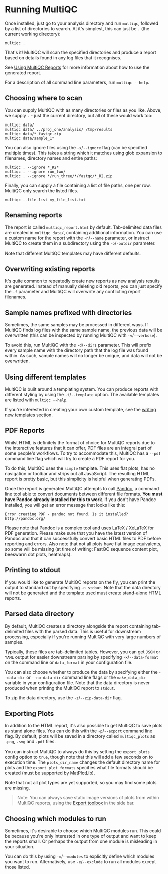 # Running MultiQC
Once installed, just go to your analysis directory and run `multiqc`, followed
by a list of directories to search. At it's simplest, this can just be `.`
(the current working directory):
```
multiqc .
```

That's it! MultiQC will scan the specified directories and produce a report
based on details found in any log files that it recognises.

See [Using MultiQC Reports](reports.md) for more information about how
to use the generated report.

For a description of all command line parameters, run `multiqc --help`.

## Choosing where to scan
You can supply MultiQC with as many directories or files as you like. Above,
we supply `.` - just the current directory, but all of these would work too:
```
multiqc data/
multiqc data/ ../proj_one/analysis/ /tmp/results
multiqc data/*_fastqc.zip
multiqc data/sample_1*
```

You can also ignore files using the `-x`/`--ignore` flag (can be specified multiple
times). This takes a string which it matches using glob expansion to filenames,
directory names and entire paths:
```
multiqc . --ignore *_R2*
multiqc . --ignore run_two/
multiqc . --ignore */run_three/*/fastqc/*_R2.zip
```

Finally, you can supply a file containing a list of file paths, one per row.
MultiQC only search the listed files.
```
multiqc --file-list my_file_list.txt
```

## Renaming reports
The report is called `multiqc_report.html` by default. Tab-delimited data files
are created in `multiqc_data/`, containing additional information.
You can use a custom name for the report with the `-n`/`--name` parameter, or instruct
MultiQC to create them in a subdirectory using the `-o`/`-outdir` parameter.

Note that different MultiQC templates may have different defaults.

## Overwriting existing reports
It's quite common to repeatedly create new reports as new analysis results
are generated. Instead of manually deleting old reports, you can just specify
the `-f` parameter and MultiQC will overwrite any conflicting report filenames.

## Sample names prefixed with directories
Sometimes, the same samples may be processed in different ways. If MultiQC
finds log files with the same sample name, the previous data will be overwritten
(this can be inspected by running MultiQC with `-v`/`--verbose`).

To avoid this, run MultiQC with the `-d`/`--dirs` parameter. This will prefix every
sample name with the directory path that the log file was found within. As
such, sample names will no longer be unique, and data will not be overwritten.

## Using different templates
MultiQC is built around a templating system. You can produce reports with
different styling by using the `-t`/`--template` option. The available templates
are listed with `multiqc --help`.

If you're interested in creating your own custom template, see the
[writing new templates](templates.md) section.

## PDF Reports
Whilst HTML is definitely the format of choice for MultiQC reports due to
the interactive features that it can offer, PDF files are an integral part
of some people's workflows. To try to accommodate this, MultiQC has a
`--pdf` command line flag which will try to create a PDF report for you.

To do this, MultiQC uses the `simple` template. This uses flat plots,
has no navigation or toolbar and strips out all JavaScript. The resulting
HTML report is pretty basic, but this simplicity is helpful when generating
PDFs.

Once the report is generated MultiQC attempts to call [Pandoc](http://pandoc.org/),
a command line tool able to convert documents between different file formats.
**You must have Pandoc already installed for this to work**. If you don't have
Pandoc installed, you will get an error message that looks like this:
```
Error creating PDF - pandoc not found. Is it installed? http://pandoc.org/
```

Please note that Pandoc is a complex tool and uses LaTeX / XeLaTeX for PDF
generation. Please make sure that you have the latest version of Pandoc and
that it can successfully convert basic HTML files to PDF before reporting
and errors. Also note that not all plots have flat image equivalents, so
some will be missing (at time of writing: FastQC sequence content plot,
beeswarm dot plots, heatmaps).

## Printing to stdout
If you would like to generate MultiQC reports on the fly, you can print the
output to standard out by specifying `-n stdout`. Note that the data directory
will not be generated and the template used must create stand-alone HTML reports.

## Parsed data directory
By default, MultiQC creates a directory alongside the report containing
tab-delimited files with the parsed data. This is useful for downstream
processing, especially if you're running MultiQC with very large numbers
of samples.

Typically, these files are tab-delimited tables. However, you can get `JSON`
or `YAML` output for easier downstream parsing by specifying `-k`/`--data-format`
on the command line or `data_format` in your configuration file.

You can also choose whether to produce the data by specifying either the
`--data-dir` or `--no-data-dir` command line flags or the `make_data_dir`
variable in your configuration file. Note that the data directory
is never produced when printing the MultiQC report to `stdout`.

To zip the data directory, use the `-z`/`--zip-data-dir` flag.

## Exporting Plots
In addition to the HTML report, it's also possible to get MultiQC to save
plots as stand alone files. You can do this with the `-p`/`--export` command
line flag. By default, plots will be saved in a directory called `multiqc_plots`
as `.png`, `.svg` and `.pdf` files.

You can instruct MultiQC to always do this by setting the `export_plots` config
option to `true`, though note that this will add a few seconds on to execution time.
The `plots_dir_name` changes the default directory name for plots and the
`export_plot_formats` specifies what file formats should be created (must be
supported by MatPlotLib).

Note that not all plot types are yet supported, so you may find some plots are
missing.

> Note: You can always save static image versions of plots from within
> MultiQC reports, using the [Export toolbox](#export) in the side bar.

## Choosing which modules to run
Sometimes, it's desirable to choose which MultiQC modules run. This could be
because you're only interested in one type of output and want to keep the
reports small. Or perhaps the output from one module is misleading in your
situation.

You can do this by using `-m`/`--modules` to explicitly define which modules
you want to run. Alternatively, use `-e`/`--exclude` to run all modules
except those listed.
